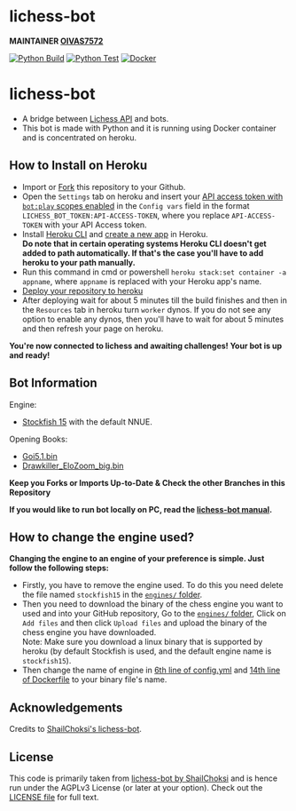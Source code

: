 # lichess-bot
**MAINTAINER [OIVAS7572](https://github.com/OIVAS7572)**

[![Python Build](https://github.com/OIVAS7572/lichess-bot/actions/workflows/python-build.yml/badge.svg)](https://github.com/OIVAS7572/lichess-bot/actions/workflows/python-build.yml)
[![Python Test](https://github.com/OIVAS7572/lichess-bot/actions/workflows/python-test.yml/badge.svg)](https://github.com/OIVAS7572/lichess-bot/actions/workflows/python-test.yml)
[![Docker](https://github.com/OIVAS7572/lichess-bot/actions/workflows/Docker.yml/badge.svg)](https://github.com/OIVAS7572/lichess-bot/actions/workflows/Docker.yml)

# lichess-bot
- A bridge between [Lichess API](https://lichess.org/api#tag/Bot) and bots.
- This bot is made with Python and it is running using Docker container and is concentrated on heroku.

## How to Install on Heroku
- Import or [Fork](https://github.com/OIVAS7572/lichess-bot/fork) this repository to your Github.
- Open the `Settings` tab on heroku and insert your [API access token with `bot:play` scopes enabled](https://lichess.org/account/oauth/token/create?scopes[]=bot:play&description=Lichess+Bot+Token) in the `Config vars` field in the format `LICHESS_BOT_TOKEN:API-ACCESS-TOKEN`, where you replace `API-ACCESS-TOKEN` with your API Access token.
- Install [Heroku CLI](https://devcenter.heroku.com/articles/heroku-cli) and [create a new app](https://dashboard.heroku.com/new-app) in Heroku. <br/>
**Do note that in certain operating systems Heroku CLI doesn't get added to path automatically. If that's the case you'll have to add heroku to your path manually.**
- Run this command in cmd or powershell `heroku stack:set container -a appname`, where `appname` is replaced with your Heroku app's name.
- [Deploy your repository to heroku](https://devcenter.heroku.com/articles/git)
- After deploying wait for about 5 minutes till the build finishes and then in the `Resources` tab in heroku turn `worker` dynos. If you do not see any option to enable any dynos, then you'll have to wait for about 5 minutes and then refresh your page on heroku.

**You're now connected to lichess and awaiting challenges! Your bot is up and ready!**

## Bot Information
Engine:
- [Stockfish 15](https://stockfishchess.org/blog/2022/stockfish-15/) with the default NNUE.

Opening Books: 
- [Goi5.1.bin](https://gitlab.com/OIVAS7572/Goi5.1.bin/-/raw/master/Goi5.1.bin.7z)
- [Drawkiller_EloZoom_big.bin](engines/books/Drawkiller_EloZoom_big.bin)

**Keep you Forks or Imports Up-to-Date & Check the other Branches in this Repository**

**If you would like to run bot locally on PC, read the [lichess-bot manual](https://github.com/ShailChoksi/lichess-bot#how-to-install).**

## How to change the engine used?

**Changing the engine to an engine of your preference is simple. Just follow the following steps:**

- Firstly, you have to remove the engine used. To do this you need delete the file named `stockfish15` in the [`engines/` folder](/engines).
- Then you need to download the binary of the chess engine you want to used and into your GitHub repository, Go to the [`engines/` folder](/engines), Click on `Add files` and then click `Upload files` and upload the binary of the chess engine you have downloaded. <br/>
Note: Make sure you download a linux binary that is supported by heroku (by default Stockfish is used, and the default engine name is `stockfish15`).
- Then change the name of engine in [6th line of config.yml](/config.yml#L6) and [14th line of Dockerfile](/Dockerfile#L14) to your binary file's name.

## Acknowledgements
Credits to [ShailChoksi's lichess-bot](https://github.com/ShailChoksi/lichess-bot).

## License
This code is primarily taken from [lichess-bot by ShailChoksi](https://github.com/ShailChoksi/lichess-bot) and is hence run under the AGPLv3 License (or later at your option). Check out the [LICENSE file](/LICENSE) for full text.